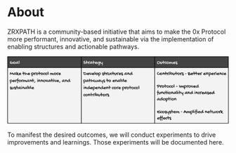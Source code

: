# About
ZRXPATH is a community-based initiative that aims to make the 0x Protocol more performant, innovative, and sustainable via the implementation of enabling structures and actionable pathways. 

![ZRX Path mission](https://github.com/ZRX-Pathways/.github/blob/main/assets/zrx-path-mission.png?raw=true)


To manifest the desired outcomes, we will conduct experiments to drive improvements and learnings. Those experiments will be documented here. 
